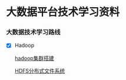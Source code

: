 # 大数据平台技术学习资料

### 大数据技术学习路线

- [x] Hadoop

  [hadoop集群搭建](./hadoop/入门.md)

  [HDFS分布式文件系统](./hadoop/HDFS.md)

